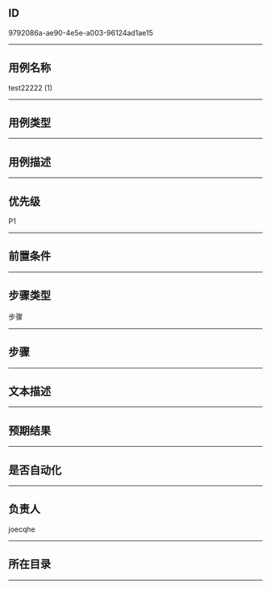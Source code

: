 ## ID

9792086a-ae90-4e5e-a003-96124ad1ae15

---

## 用例名称

test22222 (1)

---

## 用例类型



---

## 用例描述



---

## 优先级

P1

---

## 前置条件



---

## 步骤类型


步骤


---

## 步骤



---

## 文本描述



---

## 预期结果



---

## 是否自动化



---

## 负责人

joecqhe

---



## 所在目录



---
